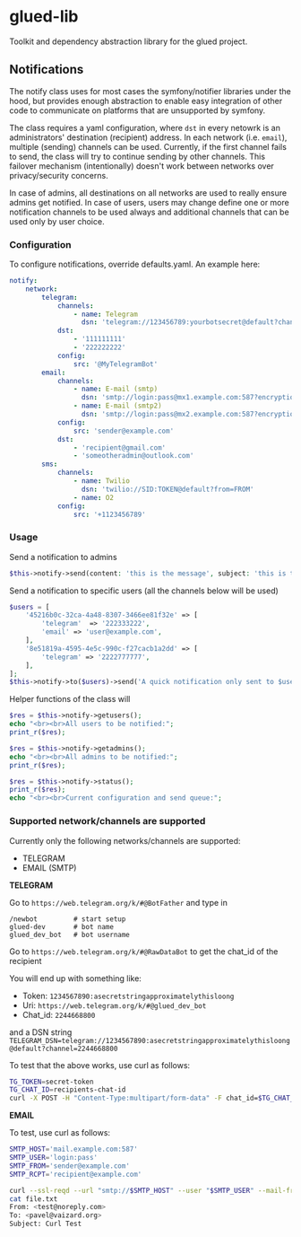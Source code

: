 # glued-lib
Toolkit and dependency abstraction library for the glued project.

## Notifications

The notify class uses for most cases the symfony/notifier libraries under the hood, but provides
enough abstraction to enable easy integration of other code to communicate on platforms that are
unsupported by symfony.

The class requires a yaml configuration, where `dst` in every netowrk is an administrators'
destination (recipient) address. In each network (i.e. `email`), multiple (sending) channels can be
used. Currently, if the first channel fails to send, the class will try to continue sending by other
channels. This failover mechanism (intentionally) doesn't work between networks over privacy/security
concerns.

In case of admins, all destinations on all networks are used to really ensure admins get notified.
In case of users, users may change define one or more notification channels to be used always and
additional channels that can be used only by user choice.

### Configuration

To configure notifications, override defaults.yaml. An example here:

```yaml
notify:
    network:
        telegram:
            channels:
                - name: Telegram
                  dsn: 'telegram://123456789:yourbotsecret@default?channel='
            dst:
                - '111111111'
                - '222222222'
            config:
                src: '@MyTelegramBot'
        email:
            channels:
                - name: E-mail (smtp)
                  dsn: 'smtp://login:pass@mx1.example.com:587?encryption=starttls'
                - name: E-mail (smtp2)
                  dsn: 'smtp://login:pass@mx2.example.com:587?encryption=starttls'
            config:
                src: 'sender@example.com'
            dst:
                - 'recipient@gmail.com'
                - 'someotheradmin@outlook.com'
        sms:
            channels:
                - name: Twilio
                  dsn: 'twilio://SID:TOKEN@default?from=FROM'
                - name: O2
            config:
                src: '+1123456789'
```

### Usage

Send a notification to admins

```php
$this->notify->send(content: 'this is the message', subject: 'this is the optional header (i.e. mail subject', notify_admins: true);
```

Send a notification to specific users (all the channels below will be used)

```php
$users = [
    '45216b0c-32ca-4a48-8307-3466ee81f32e' => [
        'telegram'  => '222333222',
        'email' => 'user@example.com',
    ],
    '8e51819a-4595-4e5c-990c-f27cacb1a2dd' => [
        'telegram' => '2222777777',
    ],
];
$this->notify->to($users)->send('A quick notification only sent to $users');
```

Helper functions of the class will

```php
$res = $this->notify->getusers();
echo "<br><br>All users to be notified:";
print_r($res); 

$res = $this->notify->getadmins();
echo "<br><br>All admins to be notified:";
print_r($res); 

$res = $this->notify->status();
print_r($res);
echo "<br><br>Current configuration and send queue:";
```

### Supported network/channels are supported

Currently only the following networks/channels are supported:

- TELEGRAM
- EMAIL (SMTP)

**TELEGRAM**

Go to `https://web.telegram.org/k/#@BotFather` and type in

```
/newbot         # start setup
glued-dev       # bot name
glued_dev_bot   # bot username
```

Go to `https://web.telegram.org/k/#@RawDataBot` to get the chat_id of the recipient

You will end up with something like:

- Token: `1234567890:asecretstringapproximatelythisloong`
- Uri: `https://web.telegram.org/k/#@glued_dev_bot`
- Chat_id: `2244668800`

and a DSN string `TELEGRAM_DSN=telegram://1234567890:asecretstringapproximatelythisloong@default?channel=2244668800`

To test that the above works, use curl as follows:

```bash
TG_TOKEN=secret-token
TG_CHAT_ID=recipients-chat-id
curl -X POST -H "Content-Type:multipart/form-data" -F chat_id=$TG_CHAT_ID -F text="message" "https://api.telegram.org/bot$TG_TOKEN/sendMessage"
```

**EMAIL**

To test, use curl as follows:

```bash
SMTP_HOST='mail.example.com:587'
SMTP_USER='login:pass'
SMTP_FROM='sender@example.com'
SMTP_RCPT='recipient@example.com'

curl --ssl-reqd --url "smtp://$SMTP_HOST" --user "$SMTP_USER" --mail-from "$SMTP_FROM" --mail-rcpt "$SMTP_RCPT" --upload-file file.txt
cat file.txt
From: <test@noreply.com>
To: <pavel@vaizard.org>
Subject: Curl Test
```